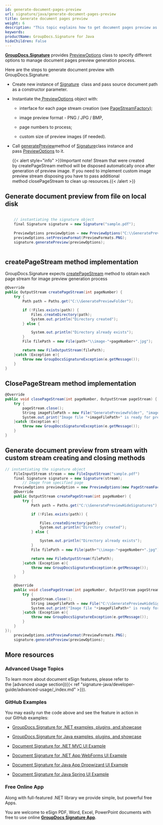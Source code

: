 ```yaml
---
id: generate-document-pages-preview
url: signature/java/generate-document-pages-preview
title: Generate document pages preview
weight: 6
description: "This topic explains how to get document pages preview as images with various options by GroupDocs.Signature API."
keywords: 
productName: GroupDocs.Signature for Java
hideChildren: False
---
```

[**GroupDocs.Signature**](https://products.groupdocs.com/signature/java) provides [PreviewOptions](https://apireference.groupdocs.com/java/signature/com.groupdocs.signature.options/PreviewOptions) class to specify different options to manage document pages preview generation process.  
  
Here are the steps to generate document preview with GroupDocs.Signature:

*   Create new instance of [Signature](https://apireference.groupdocs.com/java/signature/com.groupdocs.signature/Signature)  class and pass source document path as a constructor parameter.
    
*   Instantiate the[ PreviewOptions](https://apireference.groupdocs.com/java/signature/com.groupdocs.signature.options/PreviewOptions) object with: 
    
    *   interface for each page stream creation (see [PageStreamFactory](https://apireference.groupdocs.com/java/signature/com.groupdocs.signature.options/PageStreamFactory)); 
        
    *   image preview format - PNG / JPG / BMP, 
        
    *   page numbers to process;
        
    *   custom size of preview images (if needed).   
        
          
        
*   Call [generatePreview](https://apireference.groupdocs.com/java/signature/com.groupdocs.signature/Signature#generatePreview(com.groupdocs.signature.options.PreviewOptions))method of [Signature](https://apireference.groupdocs.com/java/signature/com.groupdocs.signature/Signature)class instance and pass [PreviewOptions](https://apireference.groupdocs.com/java/signature/com.groupdocs.signature.options/PreviewOptions) to it.   
    
    {{< alert style="info" >}}Important note! Stream that were created by createPageStream method will be disposed automatically once after generation of preview image. If you need to implement custom image preview stream disposing you have to pass additional method closePageStream to clean up resources.{{< /alert >}}

## Generate document preview from file on local disk

```csharp
   
	// instantiating the signature object
    final Signature signature = new Signature("sample.pdf");
     
	PreviewOptions previewOption = new PreviewOptions("C:\\GeneratePreviewHideSignatures\\image.jpg", 0);
	previewOptions.setPreviewFormat(PreviewFormats.PNG);
	signature.generatePreview(previewOptions);
    

```

## createPageStream method implementation

GroupDocs.Signature expects [createPageStream](https://apireference.groupdocs.com/java/signature/com.groupdocs.signature.options/PageStreamFactory#createPageStream(int)) method to obtain each page stream for image preview generation process

```csharp
@Override
public OutputStream createPageStream(int pageNumber) {
    try {
        Path path = Paths.get("C:\\GeneratePreviewFolder");

        if (!Files.exists(path)) {
            Files.createDirectory(path);
            System.out.println("Directory created");
        } else {

            System.out.println("Directory already exists");
        }
        File filePath = new File(path+"\\image-"+pageNumber+".jpg");

        return new FileOutputStream(filePath);
    }catch (Exception e){
        throw new GroupDocsSignatureException(e.getMessage());
    }
}
```

## ClosePageStream method implementation

```csharp
@Override
public void closePageStream(int pageNumber, OutputStream pageStream) {
    try {
        pageStream.close();
        String imageFilePath = new File("GeneratePreviewFolder", "image-" +pageNumber +  ".jpg").getPath();
        System.out.print("Image file "+imageFilePath+" is ready for preview");
    }catch (Exception e){
        throw new GroupDocsSignatureException(e.getMessage());
    }
}
```

## Generate document preview from stream with custom stream creating and closing methods

```csharp
// instantiating the signature object
	FileInputStream stream = new FileInputStream("sample.pdf")
    final Signature signature = new Signature(stream);
        // Image from specified page
	PreviewOptions previewOption = new PreviewOptions(new PageStreamFactory() {
    @Override
    public OutputStream createPageStream(int pageNumber) {
        try {
            Path path = Paths.get("C:\\GeneratePreviewHideSignatures");

            if (!Files.exists(path)) {

                Files.createDirectory(path);
                System.out.println("Directory created");
            } else {

                System.out.println("Directory already exists");
            }
            File filePath = new File(path+"\\image-"+pageNumber+".jpg");

            return new FileOutputStream(filePath);
        }catch (Exception e){
            throw new GroupDocsSignatureException(e.getMessage());
        }
    }

    @Override
    public void closePageStream(int pageNumber, OutputStream pageStream) {
        try {
            pageStream.close();
            String imageFilePath = new File("C:\\GeneratePreviewHideSignatures", "image-" +pageNumber +  ".jpg").getPath();
            System.out.print("Image file "+imageFilePath+" is ready for preview");
        }catch (Exception e){
            throw new GroupDocsSignatureException(e.getMessage());
        }
    }
});
	previewOptions.setPreviewFormat(PreviewFormats.PNG);
	signature.generatePreview(previewOptions);


```

## More resources 

### Advanced Usage Topics 

To learn more about document eSign features, please refer to the [advanced usage section]({{< ref "signature-java/developer-guide/advanced-usage/_index.md" >}}).

### GitHub Examples  

You may easily run the code above and see the feature in action in our GitHub examples:

*   [GroupDocs.Signature for .NET examples, plugins, and showcase](https://github.com/groupdocs-signature/GroupDocs.Signature-for-.NET)
    
*   [GroupDocs.Signature for Java examples, plugins, and showcase](https://github.com/groupdocs-signature/GroupDocs.Signature-for-Java)
    
*   [Document Signature for .NET MVC UI Example](https://github.com/groupdocs-signature/GroupDocs.Signature-for-.NET-MVC) 
    
*   [Document Signature for .NET App WebForms UI Example](https://github.com/groupdocs-signature/GroupDocs.Signature-for-.NET-WebForms)
    
*   [Document Signature for Java App Dropwizard UI Example](https://github.com/groupdocs-signature/GroupDocs.Signature-for-Java-Dropwizard)
    
*   [Document Signature for Java Spring UI Example](https://github.com/groupdocs-signature/GroupDocs.Signature-for-Java-Spring)
    

### Free Online App  

Along with full-featured .NET library we provide simple, but powerful free Apps.

You are welcome to eSign PDF, Word, Excel, PowerPoint documents with free to use online **[GroupDocs Signature App](https://products.groupdocs.app/signature)**.
